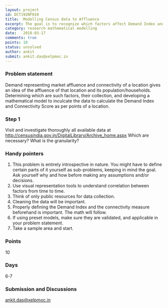 ```yaml
---
layout: project
id: DCT192NF010
title:  Modelling Census data to Affluence
excerpt: The goal is to recognize which factors affect Demand Index and Connectivity Score of a location and quantize their data mathematically
category: research mathematical modelling
date:   2018-03-17
comments: true
points: 10
status: unsolved
author: ankit
submit: ankit.das@xelpmoc.in
---
```


### Problem statement
Demand representing market affluence and connectivity of a location gives an idea of the affluence of that location and its population/households. Determining which are such factors, their collection, and developing a mathematical model to inculcate the data to calculate the Demand Index and Connectivity Score as per points of a location.

### Step 1
Visit and investigate thoroughly all available data at
http://censusindia.gov.in/DigitalLibrary/Archive_home.aspx
Which are necessary? What is the granularity?

### Handy pointers
1. This problem is entirely introspective in nature. You might have to define certain parts of it yourself as sub-problems, keeping in mind the goal. Ask yourself why and how before making any assumptions and/or decisions.
2. Use visual representation tools to understand correlation between factors from time to time.
3. Think of only public resources for data collection.
4. Cleaning the data will be important.
5. Properly defining the Demand Index and the connectivity measure beforehand is important. The math will follow.
6. If using preset models, make sure they are validated, and applicable in your problem statement.
7. Take a sample area and start.

### Points
10

### Days
6-7

### Submission and Discussions
ankit.das@xelpmoc.in
